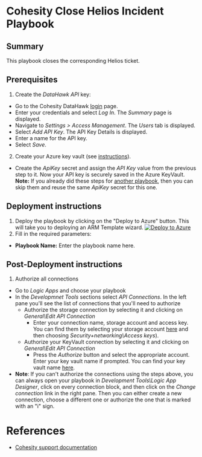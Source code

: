 # Cohesity Close Helios Incident Playbook
## Summary
This playbook closes the corresponding Helios ticket.

## Prerequisites
1. Create the _DataHawk API_ key:
* Go to the Cohesity DataHawk [login](https://helios.cohesity.com/#/login) page.
* Enter your credentials and select _Log In_. The _Summary_ page is displayed.
* Navigate to _Settings > Access Management_. The _Users_ tab is displayed.
* Select _Add API Key_. The API Key Details is displayed.
* Enter a name for the API key.
* Select _Save_.
2. Create your Azure key vault (see [instructions](https://learn.microsoft.com/en-us/azure/key-vault/general/quick-create-portal)).
* Create the _ApiKey_ secret and assign the _API Key_ value from the previous step to it. Now your API key is securely saved in the Azure KeyVault.
**Note:** If you already did these steps for [another playbook](https://github.com/cohesity/Azure-Sentinel/tree/CohesitySecurity.internal/Solutions/CohesitySecurity/Playbooks/Cohesity_Restore_From_Last_Snapshot#readme), then you can skip them and reuse the same _ApiKey_ secret for this one.

## Deployment instructions
1. Deploy the playbook by clicking on the "Deploy to Azure" button. This will take you to deploying an ARM Template wizard.
[![Deploy to Azure](https://aka.ms/deploytoazurebutton)](https://portal.azure.com/#create/Microsoft.Template/uri/https%3A%2F%2Fraw.githubusercontent.com%2Fcohesity%2FAzure-Sentinel%2FCohesitySecurity.internal%2FSolutions%2FCohesitySecurity%2FPlaybooks%2FCohesity_Restore_From_Last_Snapshot%2Fazuredeploy.json)
2. Fill in the required parameters:
* __Playbook Name:__ Enter the playbook name here.

## Post-Deployment instructions
1. Authorize all connections
* Go to _Logic Apps_ and choose your playbook
* In the _Developmnet Tools_ sections select _API Connections_. In the left pane you'll see the list of connections that you'll need to authorize
  * Authorize the storage connection by selecting it and clicking on _General\Edit API Connection_
    * Enter your connection name, storage account and access key. You can find them by selecting your storage account [here](https://portal.azure.com/#view/HubsExtension/BrowseResource/resourceType/Microsoft.Storage%2FStorageAccounts) and then choosing _Security+networking\Access keys_).
  * Authorize your KeyVault connection by selecting it and clicking on _General\Edit API Connection_
    * Press the _Authorize_ button and select the appropriate account. Enter your key vault name if prompted. You can find your key vault name [here](https://portal.azure.com/#view/HubsExtension/BrowseResource/resourceType/Microsoft.KeyVault%2Fvaults).
* **Note**: If you can't authorize the connections using the steps above, you can always open your playbook in _Development Tools\Logic App Designer_, click on every connection block, and then click on the _Change connection_ link in the right pane. Then you can either create a new connection, choose a different one or authorize the one that is marked with an "i" sign.

#  References
- [Cohesity support documentation](https://docs.cohesity.com/ui/login?redirectPath=%2FHomePage%2FContent%2FTechGuides%2FTechnicalGuides.htm)
